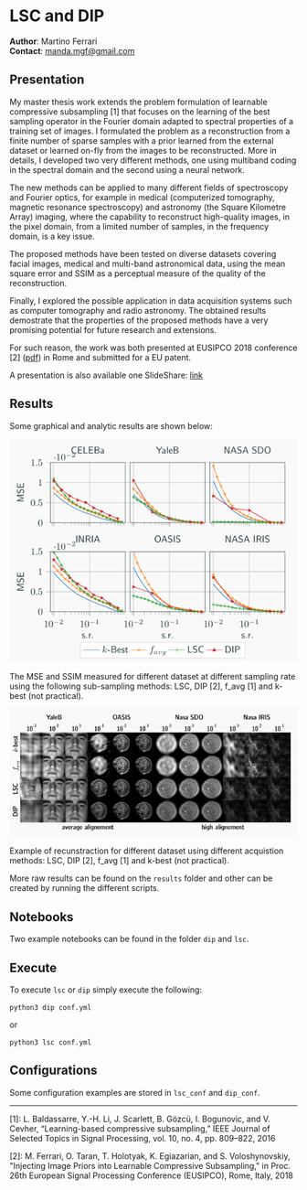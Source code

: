 # LSC and DIP

**Author**: Martino Ferrari   
**Contact**: manda.mgf@gmail.com

## Presentation

My master thesis work extends the problem formulation of learnable compressive subsampling [1] that focuses on the learning of the best sampling operator in the Fourier domain adapted to spectral properties of a training set of images. I formulated the problem as a reconstruction from a finite number of sparse samples with a prior learned from the external dataset or learned on-fly from the images to be reconstructed. More in 
details, I developed two very different methods, one using multiband coding in the spectral domain and the second using a neural network. 

The new methods can be applied to many different fields of spectroscopy and Fourier optics, for example in medical (computerized tomography, magnetic resonance spectroscopy) and astronomy (the Square Kilometre Array) imaging, where the capability to reconstruct high-quality images, in the pixel domain, from a limited number of samples, in the frequency domain, is a key issue. 

The proposed methods have been tested on diverse datasets covering facial images, medical and multi-band astronomical data, using the mean square error and SSIM as a perceptual measure of the quality of the reconstruction. 

Finally, I explored the possible application in data acquisition systems such as computer tomography and radio astronomy. The obtained results demostrate that the properties of the proposed methods have a very promising potential for future research and extensions. 

For such reason, the work was both presented at EUSIPCO 2018 conference [2] ([pdf](http://sip.unige.ch/articles/2018/EUSIPCO2018_TaranO.pdf)) in Rome and submitted for a EU patent. 

A presentation is also available one SlideShare: [link](https://www.slideshare.net/MartinoGiordanoFerra/injecting-image-priors-into-learnable-compressive-subsampling)

## Results

Some graphical and analytic results are shown below: 

![MSE and SSIM](https://github.com/Mandarancio/LSC-DIP/blob/master/docs/images/results.png)

The MSE and SSIM measured for different dataset at different sampling rate using the following sub-sampling methods: LSC, DIP [2], f_avg [1] and k-best (not practical).

![Graphical](https://github.com/Mandarancio/LSC-DIP/blob/master/docs/images/graphical_results.png)

Example of recunstraction for different dataset using different acquistion methods: LSC, DIP [2], f_avg [1] and k-best (not practical). 

More raw results can be found on the `results` folder and other can be created by running the different scripts.


## Notebooks

Two example notebooks can be found in the folder `dip` and `lsc`.

## Execute

To execute `lsc` or `dip` simply execute the following:
```
python3 dip conf.yml
```
or 
```
python3 lsc conf.yml
```

## Configurations

Some configuration examples are stored in `lsc_conf` and `dip_conf`.

----
[1]: L. Baldassarre, Y.-H. Li, J. Scarlett, B. Gözcü, I. Bogunovic, and V. Cevher, “Learning-based compressive subsampling,” IEEE Journal of Selected Topics in Signal Processing, vol. 10, no. 4, pp. 809–822, 2016

[2]: M. Ferrari, O. Taran, T. Holotyak, K. Egiazarian, and S. Voloshynovskiy, "Injecting Image Priors into Learnable Compressive Subsampling," in Proc. 26th European Signal Processing Conference (EUSIPCO), Rome, Italy, 2018
